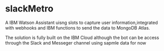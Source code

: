 # slackMetro

A IBM Watson Assistant uisng slots to capture user information,integrated with webhooks and IBM functions to send the data to MongoDB Atlas.

The solution is fully built on the IBM Cloud although the bot can be access through the Slack and Messeger channel using sapmle data for now
